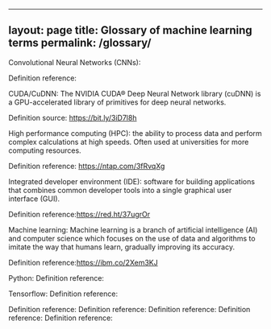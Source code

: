  ---
layout: page
title: Glossary of machine learning terms
permalink: /glossary/
---
 
Convolutional Neural Networks (CNNs):

Definition reference:
 
CUDA/CuDNN: The NVIDIA CUDA® Deep Neural Network library (cuDNN) is a GPU-accelerated library of primitives for deep neural networks. 

Definition source: https://bit.ly/3iD7l8h
 
High performance computing (HPC): the ability to process data and perform complex calculations at high speeds. Often used at universities for more computing resources.
 
Definition reference: https://ntap.com/3fRvqXg
 
Integrated developer environment (IDE): software for building applications that combines common developer tools into a single graphical user interface (GUI).

Definition reference:https://red.ht/37ugrOr
 
Machine learning: Machine learning is a branch of artificial intelligence (AI) and computer science which focuses on the use of data and algorithms to imitate the way that humans learn, gradually improving its accuracy.
 
Definition reference:https://ibm.co/2Xem3KJ
 
 
 
Python: 
Definition reference:
 
Tensorflow:
Definition reference:
 
Definition reference:
Definition reference:
Definition reference:
Definition reference:
Definition reference:

